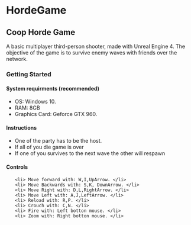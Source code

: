 # HordeGame

<h2> Coop Horde Game </h2>

A basic multiplayer third-person shooter, made with Unreal Engine 4. The objective of the game is to survive enemy waves with friends over the network. 

<h3> Getting Started </h3>
<h4> System requirments (recommended) </h4>
<ul>
	<li> OS: Windows 10.</li>
	<li> RAM: 8GB </li>
	<li> Graphics Card: Geforce GTX 960. </li>
</ul>

<h4> Instructions </h4>
<ul>
	<li>One of the party has to be the host. </li>
	<li>If all of you die game is over</li>
	<li>If one of you survives to the next wave the other will respawn</li>
</ul>

<h4> Controls </h4>
<ul>
	
	<li> Move forward with: W,I,UpArrow. </li>
	<li> Move Backwards with: S,K, DownArrow. </li>
	<li> Move Right with: D,L,RightArrow. </li>
	<li> Move Left with: A,J,LeftArrow. </li>
	<li> Reload with: R,P. </li>
	<li> Crouch with: C,N. </li>
	<li> Fire with: Left botton mouse. </li>
	<li> Zoom with: Right botton mouse. </li>
</ul>
 